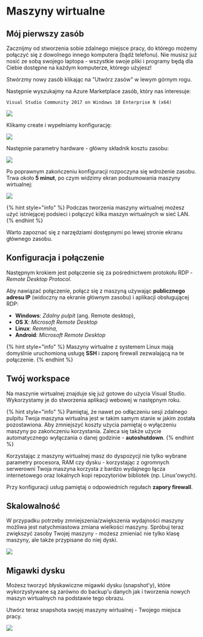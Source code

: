 # Maszyny wirtualne

## Mój pierwszy zasób

Zacznijmy od  stworzenia sobie zdalnego miejsce pracy, do którego możemy połączyć się z dowolnego innego komputera \(bądź telefonu\). Nie musisz już nosić ze sobą swojego laptopa - wszystkie swoje pliki i programy będą dla Ciebie dostępne na każdym komputerze, którego użyjesz!

Stwórzmy nowy zasób klikając na "Utwórz zasów" w lewym górnym rogu. 

Następnie wyszukajmy na Azure Marketplace zasób, który nas interesuje:

```text
Visual Studio Community 2017 on Windows 10 Enterprise N (x64)
```

![](.gitbook/assets/image%20%2817%29.png)

Klikamy create i wypełniamy konfigurację:

![](.gitbook/assets/image%20%2812%29.png)

Następnie parametry hardware - główny składnik kosztu zasobu:

![](.gitbook/assets/image.png)

Po poprawnym zakończeniu konfiguracji rozpoczyna się wdrożenie zasobu. Trwa około **5 minut**, po czym widzimy ekran podsumowania maszyny wirtualnej:

![](.gitbook/assets/image%20%2811%29.png)

{% hint style="info" %}
Podczas tworzenia maszyny wirtualnej możesz użyć istniejącej podsieci i połączyć kilka maszyn wirtualnych w sieć LAN.
{% endhint %}

Warto zapoznać się z narzędziami dostępnymi po lewej stronie ekranu głównego zasobu.

## Konfiguracja i połączenie

Następnym krokiem jest połączenie się za pośrednictwem protokołu RDP - _Remote Desktop Protocol_.

Aby nawiązać połączenie, połącz się z maszyną używając **publicznego adresu IP** \(widoczny na ekranie głównym zasobu\) i aplikacji obsługującej RDP:

* **Windows**: _Zdalny pulpit_ \(ang. Remote desktop\),
* **OS X**: _Microsoft Remote Desktop_
* **Linux**: _Remmina,_
* **Android**: _Microsoft Remote Desktop_

{% hint style="info" %}
Maszyny wirtualne z systemem Linux mają domyślnie uruchomioną usługę **SSH** i zaporę firewall zezwalającą na te połączenie.
{% endhint %}

## Twój workspace

Na maszynie wirtualnej znajduje się już gotowe do użycia Visual Studio. Wykorzystamy je do stworzenia aplikacji webowej w następnym roku. 

{% hint style="info" %}
Pamiętaj, że nawet po odłączeniu sesji zdalnego pulpitu Twoja maszyna wirtualna jest w takim samym stanie w jakim została pozostawiona. Aby zmniejszyć koszty użycia pamiętaj o wyłączeniu maszyny po zakończeniu korzystania. Zaleca się także użycie automatycznego wyłączania o danej godzinie - **autoshutdown**.
{% endhint %}

Korzystając z maszyny wirtualnej masz do dyspozycji nie tylko wybrane parametry procesora, RAM czy dysku - korzystając z ogromnych serwerowni Twoja maszyna korzysta z bardzo wydajnego łącza internetowego oraz lokalnych kopi repozytoriów bibliotek \(np. Linux'owych\).

Przy konfiguracji usług pamiętaj o odpowiednich regułach **zapory firewall**.



## Skalowalność

W przypadku potrzeby zmniejszenia/zwiększenia wydajności maszyny możliwa jest natychmiastowa zmiana wielkości maszyny. Spróbuj teraz zwiększyć zasoby Twojej maszyny - możesz zmieniać nie tylko klasę maszyny, ale także przypisane do niej dyski.



![](.gitbook/assets/image%20%287%29.png)

## Migawki dysku

Możesz tworzyć błyskawiczne migawki dysku \(snapshot'y\), które wykorzystywane są zarówno do backup'u danych jak i tworzenia nowych maszyn wirtualnych na podstawie tego obrazu.

Utwórz teraz snapshota swojej maszyny wirtualnej - Twojego miejsca pracy. 



![](.gitbook/assets/image%20%2816%29.png)

